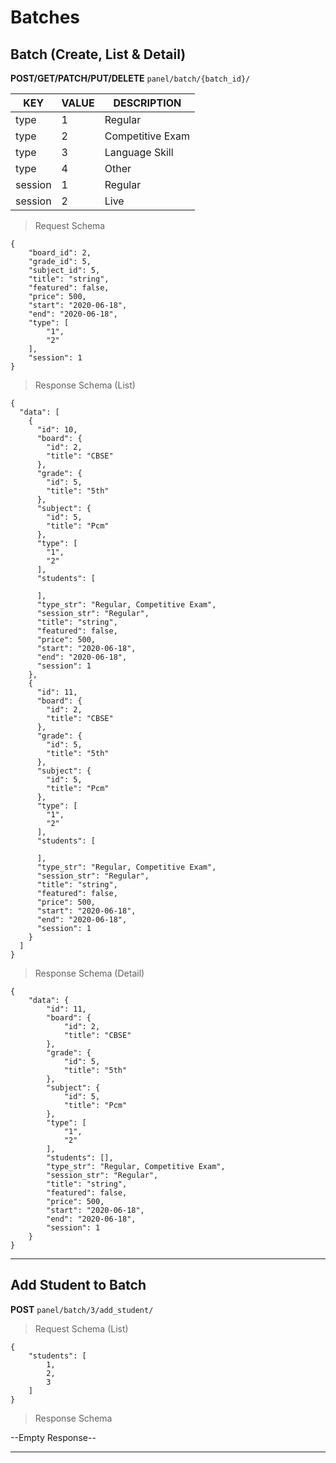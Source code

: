 # Batches


## Batch (Create, List & Detail)

**POST/GET/PATCH/PUT/DELETE** `panel/batch/{batch_id}/`

KEY | VALUE | DESCRIPTION
------------ | ------------- | ------------
type | 1  | Regular
type | 2  | Competitive Exam
type | 3  | Language Skill
type | 4  | Other
session | 1  | Regular
session | 2  | Live
    
> Request Schema

    {
        "board_id": 2,
        "grade_id": 5,
        "subject_id": 5,
        "title": "string",
        "featured": false,
        "price": 500,
        "start": "2020-06-18",
        "end": "2020-06-18",
        "type": [
            "1",
            "2"
        ],
        "session": 1
    }
    
> Response Schema (List)

    {
      "data": [
        {
          "id": 10,
          "board": {
            "id": 2,
            "title": "CBSE"
          },
          "grade": {
            "id": 5,
            "title": "5th"
          },
          "subject": {
            "id": 5,
            "title": "Pcm"
          },
          "type": [
            "1",
            "2"
          ],
          "students": [
            
          ],
          "type_str": "Regular, Competitive Exam",
          "session_str": "Regular",
          "title": "string",
          "featured": false,
          "price": 500,
          "start": "2020-06-18",
          "end": "2020-06-18",
          "session": 1
        },
        {
          "id": 11,
          "board": {
            "id": 2,
            "title": "CBSE"
          },
          "grade": {
            "id": 5,
            "title": "5th"
          },
          "subject": {
            "id": 5,
            "title": "Pcm"
          },
          "type": [
            "1",
            "2"
          ],
          "students": [
            
          ],
          "type_str": "Regular, Competitive Exam",
          "session_str": "Regular",
          "title": "string",
          "featured": false,
          "price": 500,
          "start": "2020-06-18",
          "end": "2020-06-18",
          "session": 1
        }
      ]
    }


> Response Schema (Detail)

    {
        "data": {
            "id": 11,
            "board": {
                "id": 2,
                "title": "CBSE"
            },
            "grade": {
                "id": 5,
                "title": "5th"
            },
            "subject": {
                "id": 5,
                "title": "Pcm"
            },
            "type": [
                "1",
                "2"
            ],
            "students": [],
            "type_str": "Regular, Competitive Exam",
            "session_str": "Regular",
            "title": "string",
            "featured": false,
            "price": 500,
            "start": "2020-06-18",
            "end": "2020-06-18",
            "session": 1
        }
    }

---

## Add Student to Batch 

**POST** `panel/batch/3/add_student/`

> Request Schema (List)

    {
        "students": [
            1,
            2,
            3
        ]
    }

> Response Schema

--Empty Response--

---
